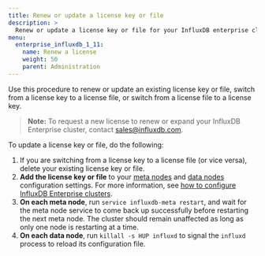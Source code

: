 ```yaml
---
title: Renew or update a license key or file
description: >
  Renew or update a license key or file for your InfluxDB enterprise cluster.
menu:
  enterprise_influxdb_1_11:
    name: Renew a license
    weight: 50
    parent: Administration
---
```


Use this procedure to renew or update an existing license key or file, switch from a license key to a license file, or switch from a license file to a license key.

> **Note:** To request a new license to renew or expand your InfluxDB Enterprise cluster, contact [sales@influxdb.com](mailto:sales@influxdb.com).

To update a license key or file, do the following:

1. If you are switching from a license key to a license file (or vice versa), delete your existing license key or file.
2. **Add the license key or file** to your [meta nodes](/enterprise_influxdb/v1.11/administration/config-meta-nodes/#enterprise-license-settings) and [data nodes](/enterprise_influxdb/v1.11/administration/config-data-nodes/#enterprise-license-settings) configuration settings. For more information, see [how to configure InfluxDB Enterprise clusters](/enterprise_influxdb/v1.11/administration/configuration/).
3. **On each meta node**, run `service influxdb-meta restart`, and wait for the meta node service to come back up successfully before restarting the next meta node.
The cluster should remain unaffected as long as only one node is restarting at a time.
4. **On each data node**, run `killall -s HUP influxd` to signal the `influxd` process to reload its configuration file.
